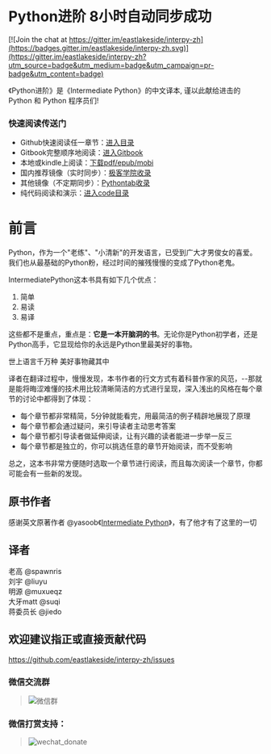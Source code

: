 Python进阶  8小时自动同步成功
=======

[![Join the chat at https://gitter.im/eastlakeside/interpy-zh](https://badges.gitter.im/eastlakeside/interpy-zh.svg)](https://gitter.im/eastlakeside/interpy-zh?utm_source=badge&utm_medium=badge&utm_campaign=pr-badge&utm_content=badge)

《Python进阶》是《Intermediate Python》的中文译本, 谨以此献给进击的 Python 和 Python 程序员们!

### 快速阅读传送门
- Github快速阅读任一章节：[进入目录](https://github.com/eastlakeside/interpy-zh/blob/master/SUMMARY.md)
- Gitbook完整顺序地阅读：[进入Gitbook](https://eastlakeside.gitbooks.io/interpy-zh/content/)
- 本地或kindle上阅读：[下载pdf/epub/mobi](https://github.com/eastlakeside/interpy-zh/releases)
- 国内推荐镜像（实时同步）：[极客学院收录](http://wiki.jikexueyuan.com/project/interpy-zh/)
- 其他镜像（不定期同步）：[Pythontab收录](http://docs.pythontab.com/interpy/)
- 纯代码阅读和演示：[进入code目录](https://github.com/eastlakeside/interpy-zh/tree/master/code/)

# 前言

Python，作为一个"老练"、"小清新"的开发语言，已受到广大才男俊女的喜爱。我们也从最基础的Python粉，经过时间的摧残慢慢的变成了Python老鬼。

IntermediatePython这本书具有如下几个优点：

1. 简单
2. 易读
3. 易译

这些都不是重点，重点是：**它是一本开脑洞的书**。无论你是Python初学者，还是Python高手，它显现给你的永远是Python里最美好的事物。

> 
世上语言千万种
美好事物藏其中

译者在翻译过程中，慢慢发现，本书作者的行文方式有着科普作家的风范，--那就是能将晦涩难懂的技术用比较清晰简洁的方式进行呈现，深入浅出的风格在每个章节的讨论中都得到了体现：
- 每个章节都非常精简，5分钟就能看完，用最简洁的例子精辟地展现了原理
- 每个章节都会通过疑问，来引导读者主动思考答案
- 每个章节都引导读者做延伸阅读，让有兴趣的读者能进一步举一反三
- 每个章节都是独立的，你可以挑选任意的章节开始阅读，而不受影响

总之，这本书非常方便随时选取一个章节进行阅读，而且每次阅读一个章节，你都可能会有一些新的发现。


## 原书作者
感谢英文原著作者 @yasoob《[Intermediate Python](https://github.com/yasoob/intermediatePython)》，有了他才有了这里的一切

## 译者
老高 @spawnris  
刘宇 @liuyu  
明源 @muxueqz  
大牙matt @suqi  
蒋委员长 @jiedo

## 欢迎建议指正或直接贡献代码
https://github.com/eastlakeside/interpy-zh/issues

### 微信交流群
> ![微信群](http://weixin.qq.com/cgi-bin/qrcode?type=user&arg=jhv6N4MIK9IDG4EsaWmnxmNexVuB23%2FhP60VbvUsRE8%3D)

### 微信打赏支持：
> ![wechat_donate](__img/donate.png)


